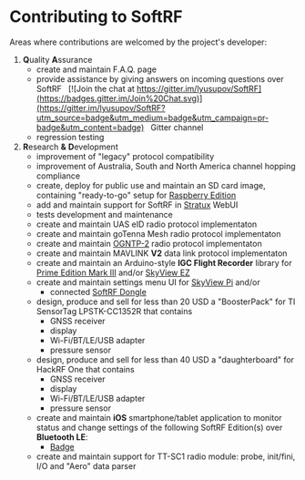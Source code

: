 # Contributing to SoftRF

Areas where contributions are welcomed by the project's developer:
1. **Q**uality **A**ssurance
    - create and maintain F.A.Q. page
    - provide assistance by giving answers on incoming questions over SoftRF &nbsp; [![Join the chat at https://gitter.im/lyusupov/SoftRF](https://badges.gitter.im/Join%20Chat.svg)](https://gitter.im/lyusupov/SoftRF?utm_source=badge&utm_medium=badge&utm_campaign=pr-badge&utm_content=badge) &nbsp; Gitter channel
    - regression testing
2. **R**esearch **&** **D**evelopment
    - improvement of "legacy" protocol compatibility
    - improvement of Australia, South and North America channel hopping compliance
    - create, deploy for public use and maintain an SD card image, containing "ready-to-go" setup for [Raspberry Edition](https://github.com/lyusupov/SoftRF/wiki/Raspberry-Edition)
   <!-- - create and maintain WebUI for [Raspberry Edition](https://github.com/lyusupov/SoftRF/wiki/Raspberry-Edition) -->
    - add and maintain support for SoftRF in [Stratux](https://github.com/cyoung/stratux) WebUI
    - tests development and maintenance
    - create and maintain UAS eID radio protocol implementaton
    - create and maintain goTenna Mesh radio protocol implementaton
    - create and maintain [OGNTP-2](https://github.com/pjalocha/esp32-ogn-tracker/blob/master/main/ogn2.h) radio protocol implementaton
    - create and maintain MAVLINK **V2** data link protocol implementaton
    - create and maintain an Arduino-style **IGC Flight Recorder** library for [Prime Edition Mark III](https://github.com/lyusupov/SoftRF/wiki/Prime-Edition-MkIII) and/or [SkyView EZ](https://github.com/lyusupov/SoftRF/wiki/SkyView-EZ)
    - create and maintain settings menu UI for [SkyView Pi](https://github.com/lyusupov/SoftRF/wiki/SkyView-Pi) and/or
        - connected [SoftRF Dongle](https://github.com/lyusupov/SoftRF/wiki/Dongle-Edition)
    - design, produce and sell for less than 20 USD a "BoosterPack" for TI SensorTag LPSTK-CC1352R that contains
        - GNSS receiver
        - display
        - Wi-Fi/BT/LE/USB adapter
        - pressure sensor
    - design, produce and sell for less than 40 USD a "daughterboard" for HackRF One that contains
        - GNSS receiver
        - display
        - Wi-Fi/BT/LE/USB adapter
        - pressure sensor
    - create and maintain **iOS** smartphone/tablet application to monitor status and change settings of the following SoftRF Edition(s) over **Bluetooth LE**:
        - [Badge](https://github.com/lyusupov/SoftRF/wiki/Badge-Edition)
    - create and maintain support for TT-SC1 radio module: probe, init/fini, I/O and "Aero" data parser
